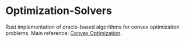 # Optimization-Solvers

Rust implementation of oracle-based algorithms for convex optimization problems. Main reference: [Convex Optimization](https://web.stanford.edu/~boyd/cvxbook/).
